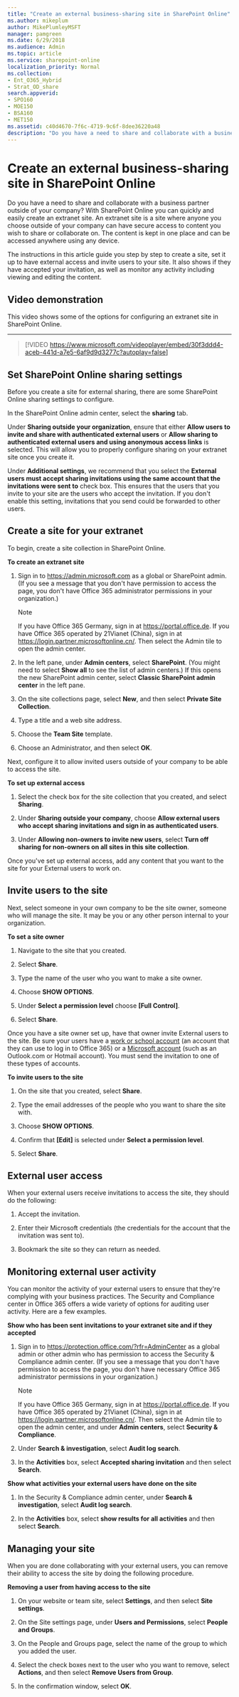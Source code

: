 ```yaml
---
title: "Create an external business-sharing site in SharePoint Online"
ms.author: mikeplum
author: MikePlumleyMSFT
manager: pamgreen
ms.date: 6/29/2018
ms.audience: Admin
ms.topic: article
ms.service: sharepoint-online
localization_priority: Normal
ms.collection:
- Ent_O365_Hybrid
- Strat_OD_share
search.appverid:
- SPO160
- MOE150
- BSA160
- MET150
ms.assetid: c40d4670-7f6c-4719-9c6f-8dee36220a48
description: "Do you have a need to share and collaborate with a business partner outside of your company? With SharePoint Online you can quickly and easily create an extranet site. An extranet site is a site where anyone you choose outside of your company can have secure access to content you wish to share or collaborate on. The content is kept in one place and can be accessed anywhere using any device."
---
```


# Create an external business-sharing site in SharePoint Online

Do you have a need to share and collaborate with a business partner outside of your company? With SharePoint Online you can quickly and easily create an extranet site. An extranet site is a site where anyone you choose outside of your company can have secure access to content you wish to share or collaborate on. The content is kept in one place and can be accessed anywhere using any device.
  
The instructions in this article guide you step by step to create a site, set it up to have external access and invite users to your site. It also shows if they have accepted your invitation, as well as monitor any activity including viewing and editing the content.
  
## Video demonstration

This video shows some of the options for configuring an extranet site in SharePoint Online.
  
****

> [!VIDEO https://www.microsoft.com/videoplayer/embed/30f3ddd4-aceb-441d-a7e5-6af9d9d3277c?autoplay=false]
  
## Set SharePoint Online sharing settings

Before you create a site for external sharing, there are some SharePoint Online sharing settings to configure.
  
In the SharePoint Online admin center, select the **sharing** tab. 
  
Under **Sharing outside your organization**, ensure that either **Allow users to invite and share with authenticated external users** or **Allow sharing to authenticated external users and using anonymous access links** is selected. This will allow you to properly configure sharing on your extranet site once you create it. 
  
Under **Additional settings**, we recommend that you select the **External users must accept sharing invitations using the same account that the invitations were sent to** check box. This ensures that the users that you invite to your site are the users who accept the invitation. If you don't enable this setting, invitations that you send could be forwarded to other users. 
  
## Create a site for your extranet

To begin, create a site collection in SharePoint Online.
  
 **To create an extranet site**
  
1. Sign in to https://admin.microsoft.com as a global or SharePoint admin. (If you see a message that you don't have permission to access the page, you don't have Office 365 administrator permissions in your organization.)
    
    > [!NOTE]
    > If you have Office 365 Germany, sign in at https://portal.office.de. If you have Office 365 operated by 21Vianet (China), sign in at https://login.partner.microsoftonline.cn/. Then select the Admin tile to open the admin center.  
    
2. In the left pane, under **Admin centers**, select **SharePoint**. (You might need to select **Show all** to see the list of admin centers.) If this opens the new SharePoint admin center, select **Classic SharePoint admin center** in the left pane.
    
3. On the site collections page, select **New**, and then select **Private Site Collection**.
    
4. Type a title and a web site address.
    
5. Choose the **Team Site** template. 
    
6. Choose an Administrator, and then select **OK**.
    
Next, configure it to allow invited users outside of your company to be able to access the site.
  
 **To set up external access**
  
1. Select the check box for the site collection that you created, and select **Sharing**.
    
2. Under **Sharing outside your company**, choose **Allow external users who accept sharing invitations and sign in as authenticated users**.
    
3. Under **Allowing non-owners to invite new users**, select **Turn off sharing for non-owners on all sites in this site collection**.
    
Once you've set up external access, add any content that you want to the site for your External users to work on.
  
## Invite users to the site

Next, select someone in your own company to be the site owner, someone who will manage the site. It may be you or any other person internal to your organization.
  
 **To set a site owner**
  
1. Navigate to the site that you created.
    
2. Select **Share**.
    
3. Type the name of the user who you want to make a site owner.
    
4. Choose **SHOW OPTIONS**.
    
5. Under **Select a permission level** choose **[Full Control]**.
    
6. Select **Share**.
    
Once you have a site owner set up, have that owner invite External users to the site. Be sure your users have a [work or school account](https://support.office.com/article/37da662b-5da6-4b56-a091-2731b2ecc8b4) (an account that they can use to log in to Office 365) or a [Microsoft account](https://support.microsoft.com/instantanswers/d18cc497-d839-cf50-dea8-f99c95f2bd16) (such as an Outlook.com or Hotmail account). You must send the invitation to one of these types of accounts. 
  
 **To invite users to the site**
  
1. On the site that you created, select **Share**.
    
2. Type the email addresses of the people who you want to share the site with.
    
3. Choose **SHOW OPTIONS**.
    
4. Confirm that **[Edit]** is selected under **Select a permission level**.
    
5. Select **Share**.
    
## External user access

When your external users receive invitations to access the site, they should do the following:
  
1. Accept the invitation.
    
2. Enter their Microsoft credentials (the credentials for the account that the invitation was sent to).
    
3. Bookmark the site so they can return as needed.
    
## Monitoring external user activity

You can monitor the activity of your external users to ensure that they're complying with your business practices. The Security and Compliance center in Office 365 offers a wide variety of options for auditing user activity. Here are a few examples.
  
 **Show who has been sent invitations to your extranet site and if they accepted**
  
1. Sign in to https://protection.office.com/?rfr=AdminCenter as a global admin or other admin who has permission to access the Security & Compliance admin center. (If you see a message that you don't have permission to access the page, you don't have necessary Office 365 administrator permissions in your organization.)
    
    > [!NOTE]
    > If you have Office 365 Germany, sign in at https://portal.office.de. If you have Office 365 operated by 21Vianet (China), sign in at https://login.partner.microsoftonline.cn/. Then select the Admin tile to open the admin center, and under **Admin centers**, select **Security &amp; Compliance**.  
    
2. Under **Search &amp; investigation**, select **Audit log search**. 
    
3. In the **Activities** box, select **Accepted sharing invitation** and then select **Search**. 
    
 **Show what activities your external users have done on the site**
  
1. In the Security &amp; Compliance admin center, under **Search &amp; investigation**, select **Audit log search**. 
    
2. In the **Activities** box, select **show results for all activities** and then select **Search**. 
    
## Managing your site

When you are done collaborating with your external users, you can remove their ability to access the site by doing the following procedure.
  
 **Removing a user from having access to the site**
  
1. On your website or team site, select **Settings**, and then select **Site settings**. 
    
2. On the Site settings page, under **Users and Permissions**, select **People and Groups**.
    
3. On the People and Groups page, select the name of the group to which you added the user.
    
4. Select the check boxes next to the user who you want to remove, select **Actions**, and then select **Remove Users from Group**. 
    
5. In the confirmation window, select **OK**.
    

